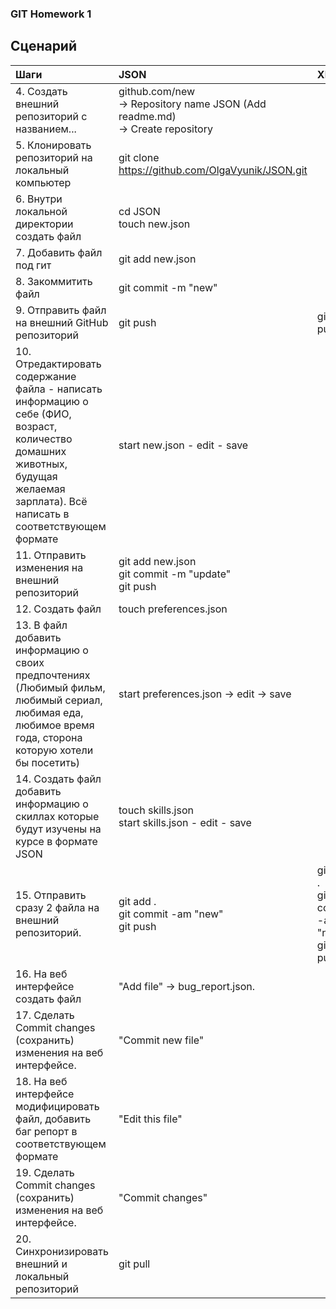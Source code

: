 ### GIT Homework 1   
## Сценарий   
 |Шаги|JSON|XML|TXT|
 |:--|:--|:--|:--|
 |4. Создать внешний репозиторий c названием... |github.com/new  <br/> -> Repository name JSON (Add readme.md)<br/> ->  Create repository|||
 |5. Клонировать репозиторий на локальный компьютер|git clone https://github.com/OlgaVyunik/JSON.git |||
 |6. Внутри локальной директории создать файл | cd JSON <br/>  touch new.json |||
 |7. Добавить файл под гит | git add new.json |||
 |8. Закоммитить файл |git commit -m "new"|||
 |9. Отправить файл на внешний GitHub репозиторий |git push|git push|git push|
 |10. Отредактировать содержание файла - написать информацию о себе (ФИО, возраст, количество домашних животных, будущая желаемая зарплата). Всё написать в соответствующем формате| start new.json - edit - save|||
 |11. Отправить изменения на внешний репозиторий |git add new.json  <br/>  git commit -m "update" <br/>  git push |||
 |12. Создать файл | touch preferences.json |||
 |13. В файл добавить информацию о своих предпочтениях (Любимый фильм, любимый сериал, любимая еда, любимое время года, сторона которую хотели бы посетить) | start preferences.json -> edit -> save |||
 |14. Создать файл добавить информацию о скиллах которые будут изучены на курсе в формате JSON | touch skills.json  <br/>   start skills.json - edit - save |||
 |15. Отправить сразу 2 файла на внешний репозиторий. | git add . <br/>   git commit -am "new" <br/> git push|git add .  <br/>  git commit -am "new" <br/> git push|git add .  <br/>  git commit -am "new" <br/> git push|
 |16. На веб интерфейсе создать файл | "Add file" -> bug_report.json.|||
 |17. Сделать Commit changes (сохранить) изменения на веб интерфейсе.|"Commit new file"|||
 |18. На веб интерфейсе модифицировать файл, добавить баг репорт в соответствующем формате |"Edit this file"|||
 |19. Сделать Commit changes (сохранить) изменения на веб интерфейсе.|"Commit changes"|||
 |20. Синхронизировать внешний и локальный репозиторий |git pull|||

